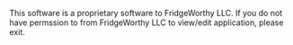This software is a proprietary software to FridgeWorthy LLC. 
If you do not have permssion to from FridgeWorthy LLC to view/edit application, please exit.

